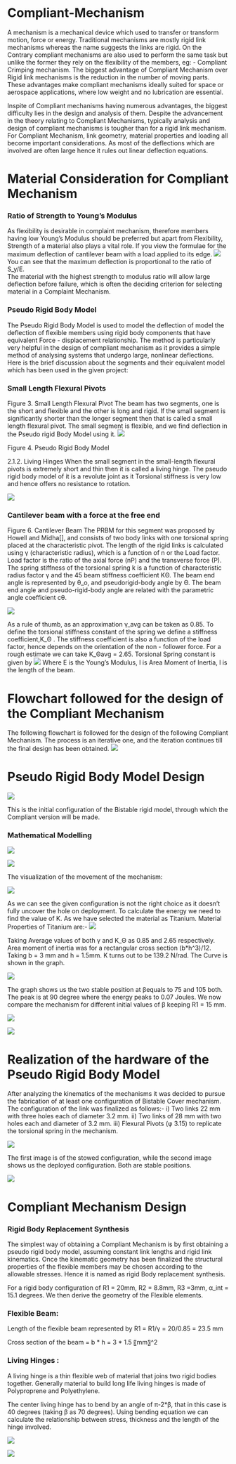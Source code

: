 # Compliant-Mechanism

A mechanism is a mechanical device which used to transfer or transform motion, force or energy. Traditional mechanisms are mostly rigid link mechanisms whereas the name suggests the links are rigid. On the Contrary compliant mechanisms are also used to perform the same task but unlike the former they rely on the flexibility of the members, eg: - Compliant Crimping mechanism. The biggest advantage of Compliant Mechanism over Rigid link mechanisms is the reduction in the number of moving parts. These advantages make compliant mechanisms ideally suited for space or aerospace applications, where low weight and no lubrication are essential.

Inspite of Compliant mechanisms having numerous advantages, the biggest difficulty lies in the design and analysis of them. Despite the advancement in the theory relating to Compliant Mechanisms, typically analysis and design of compliant mechanisms is tougher than for a rigid link mechanism. For Compliant Mechanism, link geometry, material properties and loading all become important considerations. As most of the deflections which are involved are often large hence it rules out linear deflection equations.

 # Material Consideration for Compliant Mechanism

### Ratio of Strength to Young’s Modulus
As flexibility is desirable in complaint mechanism, therefore members having low Young’s Modulus should be preferred but apart from Flexibility, Strength of a material also plays a vital role. If you view the formulae for the maximum deflection of cantilever beam with a load applied to its edge.
![](images/1.png)
You can see that the maximum deflection is proportional to the ratio of S_y/E.   
The material with the highest strength to modulus ratio will allow large deflection before failure, which is often the deciding criterion for selecting material in a Complaint Mechanism.

### Pseudo Rigid Body Model
The Pseudo Rigid Body Model is used to model the deflection of model the deflection of flexible members using rigid body components that have equivalent Force - displacement relationship. The method is particularly very helpful in the design of compliant mechanism as it provides a simple method of analysing systems that undergo large, nonlinear deflections.
Here is the brief discussion about the segments and their equivalent model which has been used in the given project:

### Small Length Flexural Pivots
 
Figure 3. Small Length Flexural Pivot
The beam has two segments, one is the short and flexible and the other is long and rigid. If the small segment is significantly shorter than the longer segment then that is called a small length flexural pivot.
The small segment is flexible, and we find deflection in the Pseudo rigid Body Model using it. 
![](images/9.png)
 
Figure 4. Pseudo Rigid Body Model

2.1.2. Living Hinges
When the small segment in the small-length flexural pivots is extremely short and thin then it is called a living hinge. The pseudo rigid body model of it is a revolute joint as it Torsional stiffness is very low and hence offers no resistance to rotation.
 
![](images/12.png)


### Cantilever beam with a force at the free end
 
Figure 6. Cantilever Beam
The PRBM for this segment was proposed by Howell and Midha[], and consists of two body links with one torsional spring placed at the characteristic pivot.  The length of the rigid links is calculated using γ (characteristic radius), which is a function of n or the Load factor. Load factor is the ratio of the axial force (nP) and the transverse force (P). The spring stiffness of the torsional spring k is a function of characteristic radius factor γ and the 45 beam stiffness coefficient KΘ. The beam end angle is represented by θ_o, and pseudorigid-body angle by Θ. The beam end angle and pseudo-rigid-body angle are related with the parametric angle coefficient cθ.
 
![](images/2.png)

As a rule of thumb, as an approximation γ_avg can be taken as 0.85.
To define the torsional stiffness constant of the spring we define a stiffness coefficient,K_Θ . The stiffness coefficient is also a function of the load factor, hence depends on the orientation of the non - follower force. 
For a rough estimate we can take K_Θavg = 2.65.
Torsional Spring constant is given by 
![](images/3.png)
Where E is the Young’s Modulus, I is Area Moment of Inertia, l is the length of the beam.

# Flowchart followed for the design of the Compliant   Mechanism
The following flowchart is followed for the design of the following Compliant Mechanism. The process is an iterative one, and the iteration continues till the final design has been obtained.
![](images/4.png)

# Pseudo Rigid Body Model Design

![](images/15.png)

This is the initial configuration of the Bistable rigid model, through which the Compliant version will be made.

### Mathematical Modelling

![](images/5.PNG)


![](images/6.PNG)

The visualization of the movement of the mechanism:

![](images/16.png)

As we can see the given configuration is not the right choice as it doesn’t fully uncover the hole on deployment.
To calculate the energy we need to find the value of K. As we have selected the material as Titanium. Material Properties of Titanium are:-
![](images/7.png)

Taking Average values of both γ and K_Θ as 0.85 and 2.65 respectively. Area moment of inertia was for a rectangular cross section   (b*h^3)/12. Taking b = 3 mm and h = 1.5mm. K turns out to be 139.2 N/rad. The Curve is shown in the graph.

![](images/17.png)

The graph shows us the two stable position at βequals to 75 and 105 both. The peak is at 90 degree where the energy peaks to 0.07 Joules. We now compare the mechanism for different initial values of β  keeping R1 = 15 mm.

![](images/8.png)

![](images/18.png)

# Realization of the hardware of the Pseudo Rigid Body Model

After analyzing the kinematics of the mechanisms it was decided to pursue the fabrication of at least one configuration of Bistable Cover mechanism. The configuration of the link was finalized as follows:-
i)	Two links 22 mm with three holes each of diameter 3.2 mm.
ii)	Two links of 28 mm with two holes each and diameter of 3.2 mm. 
iii)	Flexural Pivots (φ 3.15) to replicate the torsional spring in the mechanism.	

![](images/19.png)

The first image is of the stowed configuration, while the second image shows us the deployed configuration. Both are stable positions.

![](images/20.png)

# Compliant Mechanism Design

### Rigid Body Replacement Synthesis

The simplest way of obtaining a Compliant Mechanism is by first obtaining a pseudo rigid body model, assuming constant link lengths and rigid link kinematics. Once the kinematic geometry has been finalized the structural properties of the flexible members may be chosen according to the allowable stresses. Hence it is named as rigid Body replacement synthesis. 

For a rigid body configuration of R1 = 20mm, R2 = 8.8mm, R3 =3mm,  α_int = 15.1 degrees. We then derive the geometry of the Flexible elements.

### Flexible Beam:
Length of the flexible beam represented by R1 = R1/γ = 20/0.85 = 23.5 mm

Cross section of the beam = b * h = 3 * 1.5 〖mm〗^2

### Living Hinges :
A living hinge is a thin flexible web of material that joins two rigid bodies together. Generally material to build long life living hinges is made of Polyproprene and Polyethylene. 

The center living hinge has to bend by an angle of π-2*β, that in this case is 40 degrees (taking β as 70 degrees). Using bending equation we can calculate the relationship between stress, thickness and the length of the hinge involved. 

![](images/21.png)

![](images/22.png)
